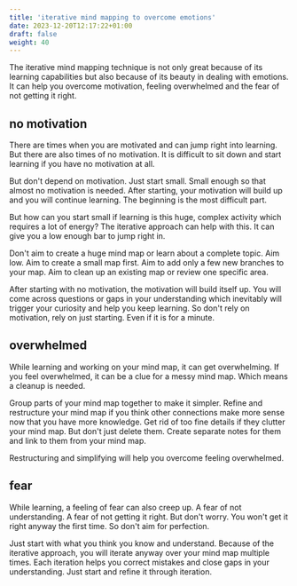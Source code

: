 ```yaml
---
title: 'iterative mind mapping to overcome emotions'
date: 2023-12-20T12:17:22+01:00
draft: false
weight: 40
---
```


The iterative mind mapping technique is not only great because of its learning
capabilities but also because of its beauty in dealing with emotions. It can
help you overcome motivation, feeling overwhelmed and the fear of not getting
it right.

## no motivation

There are times when you are motivated and can jump right into learning. But
there are also times of no motivation. It is difficult to sit down and start
learning if you have no motivation at all.

But don't depend on motivation. Just start small. Small enough so that almost
no motivation is needed. After starting, your motivation will build up and you
will continue learning. The beginning is the most difficult part.

But how can you start small if learning is this huge, complex activity which
requires a lot of energy? The iterative approach can help with this. It can
give you a low enough bar to jump right in.

Don't aim to create a huge mind map or learn about a complete topic. Aim low.
Aim to create a small map first. Aim to add only a few new branches to your
map. Aim to clean up an existing map or review one specific area.

After starting with no motivation, the motivation will build itself up. You
will come across questions or gaps in your understanding which inevitably will
trigger your curiosity and help you keep learning. So don't rely on motivation,
rely on just starting. Even if it is for a minute.

## overwhelmed

While learning and working on your mind map, it can get overwhelming. If you
feel overwhelmed, it can be a clue for a messy mind map. Which means a cleanup
is needed.

Group parts of your mind map together to make it simpler. Refine and
restructure your mind map if you think other connections make more sense now
that you have more knowledge. Get rid of too fine details if they clutter your
mind map. But don't just delete them. Create separate notes for them and link
to them from your mind map.

Restructuring and simplifying will help you overcome feeling overwhelmed.

## fear

While learning, a feeling of fear can also creep up. A fear of not
understanding. A fear of not getting it right. But don't worry. You won't get
it right anyway the first time. So don't aim for perfection.

Just start with what you think you know and understand. Because of the
iterative approach, you will iterate anyway over your mind map multiple times.
Each iteration helps you correct mistakes and close gaps in your understanding.
Just start and refine it through iteration.

